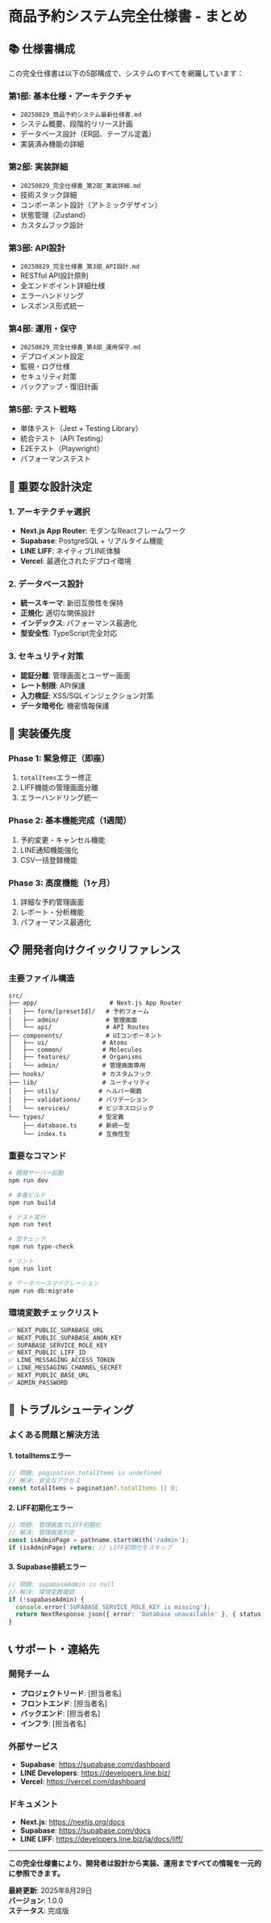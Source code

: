 # 商品予約システム完全仕様書 - まとめ

## 📚 **仕様書構成**

この完全仕様書は以下の5部構成で、システムのすべてを網羅しています：

### **第1部: 基本仕様・アーキテクチャ**
- `20250829_商品予約システム最新仕様書.md`
- システム概要、段階的リリース計画
- データベース設計（ER図、テーブル定義）
- 実装済み機能の詳細

### **第2部: 実装詳細**
- `20250829_完全仕様書_第2部_実装詳細.md`
- 技術スタック詳細
- コンポーネント設計（アトミックデザイン）
- 状態管理（Zustand）
- カスタムフック設計

### **第3部: API設計**
- `20250829_完全仕様書_第3部_API設計.md`
- RESTful API設計原則
- 全エンドポイント詳細仕様
- エラーハンドリング
- レスポンス形式統一

### **第4部: 運用・保守**
- `20250829_完全仕様書_第4部_運用保守.md`
- デプロイメント設定
- 監視・ログ仕様
- セキュリティ対策
- バックアップ・復旧計画

### **第5部: テスト戦略**
- 単体テスト（Jest + Testing Library）
- 統合テスト（API Testing）
- E2Eテスト（Playwright）
- パフォーマンステスト

## 🎯 **重要な設計決定**

### **1. アーキテクチャ選択**
- **Next.js App Router**: モダンなReactフレームワーク
- **Supabase**: PostgreSQL + リアルタイム機能
- **LINE LIFF**: ネイティブLINE体験
- **Vercel**: 最適化されたデプロイ環境

### **2. データベース設計**
- **統一スキーマ**: 新旧互換性を保持
- **正規化**: 適切な関係設計
- **インデックス**: パフォーマンス最適化
- **型安全性**: TypeScript完全対応

### **3. セキュリティ対策**
- **認証分離**: 管理画面とユーザー画面
- **レート制限**: API保護
- **入力検証**: XSS/SQLインジェクション対策
- **データ暗号化**: 機密情報保護

## 🚀 **実装優先度**

### **Phase 1: 緊急修正（即座）**
1. `totalItems`エラー修正
2. LIFF機能の管理画面分離
3. エラーハンドリング統一

### **Phase 2: 基本機能完成（1週間）**
1. 予約変更・キャンセル機能
2. LINE通知機能強化
3. CSV一括登録機能

### **Phase 3: 高度機能（1ヶ月）**
1. 詳細な予約管理画面
2. レポート・分析機能
3. パフォーマンス最適化

## 📋 **開発者向けクイックリファレンス**

### **主要ファイル構造**
```
src/
├── app/                    # Next.js App Router
│   ├── form/[presetId]/   # 予約フォーム
│   ├── admin/             # 管理画面
│   └── api/               # API Routes
├── components/            # UIコンポーネント
│   ├── ui/               # Atoms
│   ├── common/           # Molecules
│   ├── features/         # Organisms
│   └── admin/            # 管理画面専用
├── hooks/                # カスタムフック
├── lib/                  # ユーティリティ
│   ├── utils/           # ヘルパー関数
│   ├── validations/     # バリデーション
│   └── services/        # ビジネスロジック
└── types/               # 型定義
    ├── database.ts      # 新統一型
    └── index.ts         # 互換性型
```

### **重要なコマンド**
```bash
# 開発サーバー起動
npm run dev

# 本番ビルド
npm run build

# テスト実行
npm run test

# 型チェック
npm run type-check

# リント
npm run lint

# データベースマイグレーション
npm run db:migrate
```

### **環境変数チェックリスト**
```bash
✅ NEXT_PUBLIC_SUPABASE_URL
✅ NEXT_PUBLIC_SUPABASE_ANON_KEY
✅ SUPABASE_SERVICE_ROLE_KEY
✅ NEXT_PUBLIC_LIFF_ID
✅ LINE_MESSAGING_ACCESS_TOKEN
✅ LINE_MESSAGING_CHANNEL_SECRET
✅ NEXT_PUBLIC_BASE_URL
✅ ADMIN_PASSWORD
```

## 🔧 **トラブルシューティング**

### **よくある問題と解決方法**

#### **1. totalItemsエラー**
```typescript
// 問題: pagination.totalItems is undefined
// 解決: 安全なアクセス
const totalItems = pagination?.totalItems || 0;
```

#### **2. LIFF初期化エラー**
```typescript
// 問題: 管理画面でLIFF初期化
// 解決: 管理画面判定
const isAdminPage = pathname.startsWith('/admin');
if (isAdminPage) return; // LIFF初期化をスキップ
```

#### **3. Supabase接続エラー**
```typescript
// 問題: supabaseAdmin is null
// 解決: 環境変数確認
if (!supabaseAdmin) {
  console.error('SUPABASE_SERVICE_ROLE_KEY is missing');
  return NextResponse.json({ error: 'Database unavailable' }, { status: 500 });
}
```

## 📞 **サポート・連絡先**

### **開発チーム**
- **プロジェクトリード**: [担当者名]
- **フロントエンド**: [担当者名]
- **バックエンド**: [担当者名]
- **インフラ**: [担当者名]

### **外部サービス**
- **Supabase**: https://supabase.com/dashboard
- **LINE Developers**: https://developers.line.biz/
- **Vercel**: https://vercel.com/dashboard

### **ドキュメント**
- **Next.js**: https://nextjs.org/docs
- **Supabase**: https://supabase.com/docs
- **LINE LIFF**: https://developers.line.biz/ja/docs/liff/

---

**この完全仕様書により、開発者は設計から実装、運用まですべての情報を一元的に参照できます。**

**最終更新**: 2025年8月29日  
**バージョン**: 1.0.0  
**ステータス**: 完成版